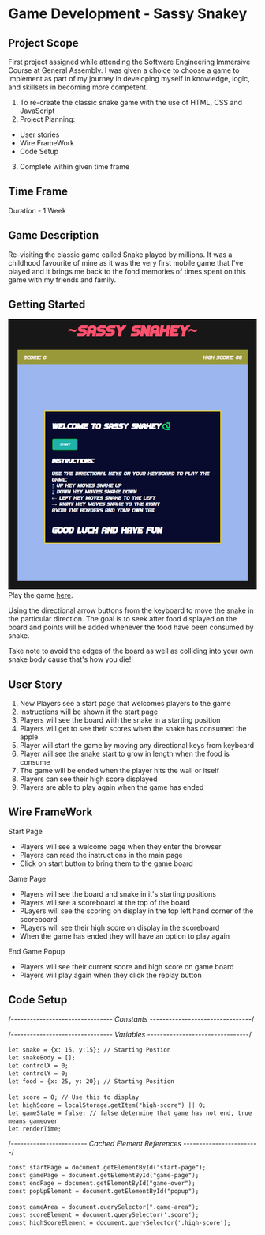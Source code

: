 # Game Development - Sassy Snakey

## Project Scope
First project assigned while attending the Software Engineering Immersive Course at General Assembly. I was given a choice to choose a game to implement as part of my journey in developing myself in knowledge, logic, and skillsets in becoming more competent. 

1. To re-create the classic snake game with the use of HTML, CSS and JavaScript
2. Project Planning:
  - User stories
  - Wire FrameWork
  - Code Setup
3. Complete within given time frame 

## Time Frame
Duration - 1 Week 

## Game Description
Re-visiting the classic game called Snake played by millions. It was a childhood favourite of mine as it was the very first mobile game that I've played and it brings me back to the fond memories of times spent on this game with my friends and family.

## Getting Started
![Snake Homepage](/SassySnake.png)
Play the game [here](jaw992.github.io/Project-1-Snake/).

Using the directional arrow buttons from the keyboard to move the snake in the particular direction. The goal is to seek after food displayed on the board and points will be added whenever the food have been consumed by snake.

Take note to avoid the edges of the board as well as colliding into your own snake body cause that's how you die!! 

## User Story
1) New Players see a start page that welcomes players to the game
2) Instructions will be shown it the start page
3) Players will see the board with the snake in a starting position
4) Players will get to see their scores when the snake has consumed the apple
5) Player will start the game by moving any directional keys from keyboard
6) Player will see the snake start to grow in length when the food is consume
7) The game will be ended when the player hits the wall or itself
8) Players can see their high score displayed
9) Players are able to play again when the game has ended

## Wire FrameWork
Start Page
- Players will see a welcome page when they enter the browser
- Players can read the instructions in the main page
- Click on start button to bring them to the game board

Game Page
- Players will see the board and snake in it's starting positions
- Players will see a scoreboard at the top of the board
- PLayers will see the scoring on display in the top left hand corner of the scoreboard
- PLayers will see their high score on display in the scoreboard
- When the game has ended they will have an option to play again

End Game Popup
- Players will see their current score and high score on game board
- Players will play again when they click the replay button


## Code Setup
/*-------------------------------- Constants --------------------------------*/

/*-------------------------------- Variables --------------------------------*/
```
let snake = {x: 15, y:15}; // Starting Postion
let snakeBody = [];
let controlX = 0;
let controlY = 0;
let food = {x: 25, y: 20}; // Starting Position

let score = 0; // Use this to display 
let highScore = localStorage.getItem("high-score") || 0;
let gameState = false; // false determine that game has not end, true means gameover
let renderTime;
```
/*------------------------ Cached Element References ------------------------*/
```
const startPage = document.getElementById("start-page");
const gamePage = document.getElementById("game-page");
const endPage = document.getElementById("game-over");
const popUpElement = document.getElementById("popup");

const gameArea = document.querySelector(".game-area");
const scoreElement = document.querySelector('.score');
const highScoreElement = document.querySelector('.high-score');
```
